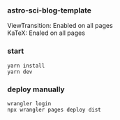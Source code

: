 ### astro-sci-blog-template
ViewTransition: Enabled on all pages  
KaTeX: Enaled on all pages


### start

```
yarn install
yarn dev
```

### deploy manually
```
wrangler login
npx wrangler pages deploy dist
```